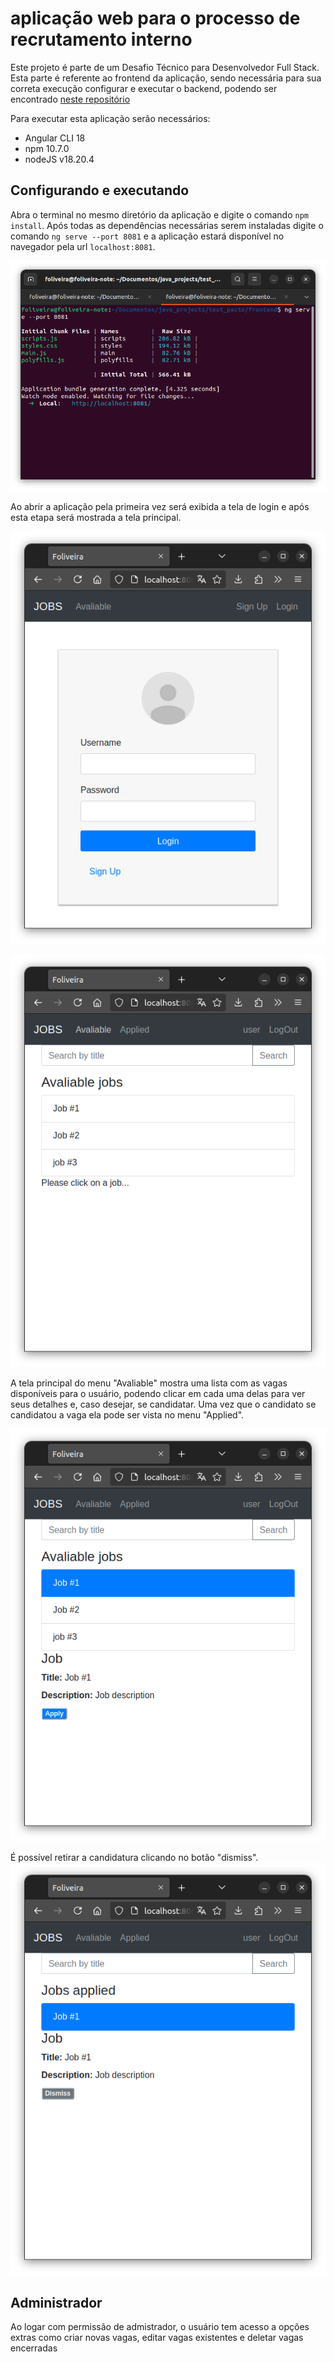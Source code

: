 # aplicação web para o processo de recrutamento interno
Este projeto é parte de um Desafio Técnico para Desenvolvedor Full Stack. Esta parte é referente ao frontend da aplicação, sendo necessária para sua correta execução configurar e executar o backend, podendo ser encontrado [neste repositório](https://github.com/FelipOliveira/test_pacto_backend)

Para executar esta aplicação serão necessários:

- Angular CLI 18
- npm 10.7.0
- nodeJS v18.20.4

## Configurando e executando
Abra o terminal no mesmo diretório da aplicação e digite o comando `npm install`. Após todas as dependências necessárias serem instaladas digite o comando `ng serve --port 8081` e a aplicação estará disponível no navegador pela url `localhost:8081`.

![terminal.png](terminal.png)

Ao abrir a aplicação pela primeira vez será exibida a tela de login e após esta etapa será mostrada a tela principal.

![login.png](login.png)

![home.png](home.png)

A tela principal do menu "Avaliable" mostra uma lista com as vagas disponíveis para o usuário, podendo clicar em cada uma delas para ver seus detalhes e, caso desejar, se candidatar. Uma vez que o candidato se candidatou a vaga ela pode ser vista no menu "Applied".

![avaliable.png](avaliable.png)

É possível retirar a candidatura clicando no botão "dismiss".
![applied.png](applied.png)

## Administrador
Ao logar com permissão de admistrador, o usuário tem acesso a opções extras como criar novas vagas, editar vagas existentes e deletar vagas encerradas
